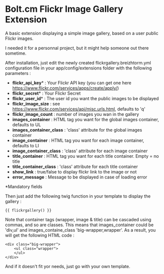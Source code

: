 Bolt.cm Flickr Image Gallery Extension
================================

A basic extension displaying a simple image gallery, based on a user public Flickr images.

I needed it for a personnal project, but it might help someone out there sometime.

After installation, just edit the newly created flickrgallery.breizhtorm.yml configuration file in your app/config/extensions folder with the following parameters :
 
* __flickr_api_key__* : Your Flickr API key (you can get one here https://www.flickr.com/services/apps/create/apply/)
* __flickr_secret__* : Your Flickr Secret
* __flickr_user_id__* : The user id you want the public images to be displayed
* __flickr_image_size__ : see https://www.flickr.com/services/api/misc.urls.html, defaults to 'q'
* __flickr_image_count__ : number of images you wan in the gallery
* __images_container__ : HTML tag you want for the  global images container, defaults to UL
* __images_container_class__ : 'class' attribute for the global images container 
* __image_container__ : HTML tag you want for each image container, defaults to LI
* __image_container_class__ : 'class' attribute for each image container
* __title_container__ : HTML tag you want for each title container. Empty = no title
* __title_container_class__ : 'class' attribute for each title container
* __show_link__ : true/false to display flickr link to the image or not
* __error_message__ : Message to be displayed in case of loading error

*Mandatory fields

Then just add the following twig function in your template to display the gallery : 

    {{ flickrgallery() }}

Note that container tags (wrapper, image & title) can be cascaded using commas, and so are classes. This means that images_container could be 'div,ul' and images_containe_class 'big-wrapper,wrapper'. As a result, you will get the following HTML code :

    <div class="big-wrapper">
        <ul class="wrapper">
        </ul>
    </div>

And if it doesn't fit yor needs, just go with your own template.
